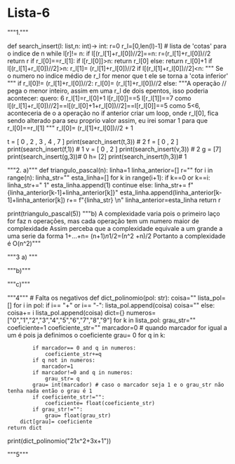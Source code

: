 # Lista-6
"""1."""

def search_insert(l: list,n: int)-> int:
    r=0
    r_l=[0,len(l)-1] # lista de 'cotas' para o indice de n
    while l[r]!= n:
        if l[(r_l[1]+r_l[0])//2]==n:
            r=(r_l[1]+r_l[0])//2
            return r
        if r_l[0]==r_l[1]:
            if l[r_l[0]]>n:
                return r_l[0]
            else:
                return r_l[0]+1
        if l[(r_l[1]+r_l[0])//2]>n:
            r_l[1]= (r_l[1]+r_l[0])//2
        if l[(r_l[1]+r_l[0])//2]<n:
            """ Se o numero no indice médio de r_l for menor que t ele se torna a 'cota inferior' """
            if r_l[0]!= (r_l[1]+r_l[0])//2:
                r_l[0]= (r_l[1]+r_l[0])//2
            else:
                """A operação // pega o menor inteiro, assim em uma r_l de dois epentos, isso poderia acontecer:
                    quero: 6
                    r_l[1]=r_l[0]+1
                    l[r_l[0]]==5
                    l[r_l[1]]==7
                    como l[(r_l[1]+r_l[0])//2]==l[(r_l[0]+1+r_l[0])//2]==l[r_l[0]]==5
                    como 5<6, aconteceria de o a operação no if anterior criar um loop, onde r_l[0], fica sendo alterado para seu proprio valor 
                    assim, eu irei somar 1 para que r_l[0]==r_l[1]
                    """
                r_l[0]= (r_l[1]+r_l[0])//2 + 1
    

t = [ 0 , 2 , 3 , 4 , 7 ]
print(search_insert(t,3)) # 2
f = [ 0 , 2 ]
print(search_insert(f,1)) # 1
v = [ 0 , 2 ]
print(search_insert(v,3)) # 2
g = [7]
print(search_insert(g,3))# 0
h= [2]
print(search_insert(h,3))# 1 



"""2.
a)"""
def triangulo_pascal(n):
    linha=1
    linha_anterior=[]
    r=""
    for i in range(n):
        linha_str=""
        esta_linha=[]
        for k in range(i+1):
            if k==0 or k==i:
                linha_str+=" 1"
                esta_linha.append(1)
                continue
            else:
                linha_str+= f" {linha_anterior[k-1]+linha_anterior[k]}"
                esta_linha.append(linha_anterior[k-1]+linha_anterior[k])
        r+= f"{linha_str} \n"
        linha_anterior=esta_linha
    return r
    
print(triangulo_pascal(5))
"""b) 
A complexidade varia pois o primeiro laço for faz n operações, mas cada operação tem um numero maior de complexidade 
Assim perceba que a complexidade equivale a um grande a uma serie da forma 1+...+n= (n+1)*n*1/2=(n^2 +n)/2
Portanto a complexidade é O(n^2)"""

"""3
a) """

"""b)"""

"""c)"""

"""4""" # Falta os negativos
def dict_polinomio(pol: str):
    coisa=""
    lista_pol=[]
    for i in pol:
        if i== "+" or i== "-":
            lista_pol.append(coisa)
            coisa=""
        else:
            coisa+= i
    lista_pol.append(coisa)
    dict={}
    numeros=["0","1","2","3","4","5","6","7","8","9"]
    for k in lista_pol:
        grau_str=""
        coeficiente=1
        coeficiente_str=""
        marcador=0 # quando marcador for igual a um é pois ja definimos o coeficiente
        grau= 0
        for q in k:
            
            if marcador== 0 and q in numeros:
                coeficiente_str+=q
            if q not in numeros:
               marcador=1 
            if marcador!=0 and q in numeros:
                grau_str= q
            grau= int(marcador) # caso o marcador seja 1 e o grau_str não tenha nada então o grau é 1
            if coeficiente_str!="":
                coeficiente= float(coeficiente_str)
            if grau_str!="":
                grau= float(grau_str)
        dict[grau]= coeficiente
    return dict
    
print(dict_polinomio("21x^2+3x+1"))


"""5"""
